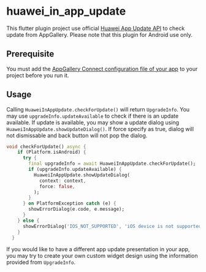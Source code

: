 # huawei_in_app_update

This flutter plugin project use official [Huawei App Update API](https://developer.huawei.com/consumer/en/doc/development/AppGallery-connect-Guides/appgallerykit-app-update) to check update from AppGallery. Please note that this plugin for Android use only.

## Prerequisite
You must add the [AppGallery Connect configuration file of your app](https://developer.huawei.com/consumer/en/doc/development/AppGallery-connect-Guides/appgallerykit-preparation#addconfig) to your project before you run it.


## Usage

Calling `HuaweiInAppUpdate.checkForUpdate()` will return `UpgradeInfo`. You may use `upgradeInfo.updateAvailable` to check if there is an update available. If update is available, you may show a update dialog using `HuaweiInAppUpdate.showUpdateDialog()`. If force specify as true, dialog will not dismissable and back button will not pop the dialog.

```dart
void checkForUpdate() async {
    if (Platform.isAndroid) {
      try {
        final upgradeInfo = await HuaweiInAppUpdate.checkForUpdate();
        if (upgradeInfo.updateAvailable) {
          HuaweiInAppUpdate.showUpdateDialog(
            context: context,
            force: false,
          );
        }
      } on PlatformException catch (e) {
        showErrorDialog(e.code, e.message);
      }
    } else {
      showErrorDialog('IOS_NOT_SUPPORTED', 'iOS device is not supported');
    }
  }

```

If you would like to have a different app update presentation in your app, you may try to create your own custom widget design using the information provided from `UpgradeInfo`.
